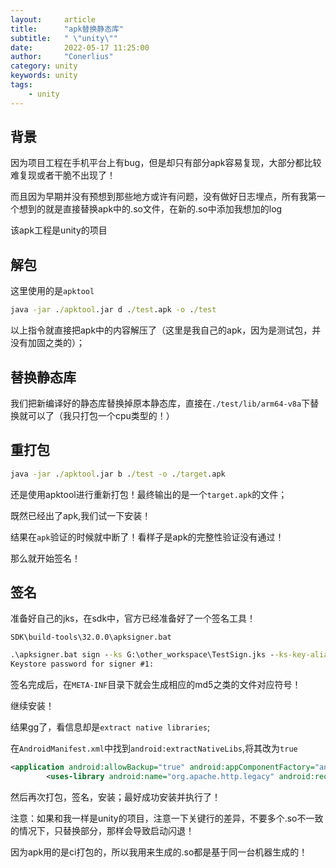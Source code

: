 ```yaml
---
layout:     article
title:      "apk替换静态库"
subtitle:   " \"unity\""
date:       2022-05-17 11:25:00
author:     "Conerlius"
category: unity
keywords: unity
tags:
    - unity
---
```


## 背景

因为项目工程在手机平台上有bug，但是却只有部分apk容易复现，大部分都比较难复现或者干脆不出现了！

而且因为早期并没有预想到那些地方或许有问题，没有做好日志埋点，所有我第一个想到的就是直接替换apk中的.so文件，在新的.so中添加我想加的log

该apk工程是unity的项目

## 解包

这里使用的是`apktool`

```cmd
java -jar ./apktool.jar d ./test.apk -o ./test
```

以上指令就直接把apk中的内容解压了（这里是我自己的apk，因为是测试包，并没有加固之类的）；

## 替换静态库

我们把新编译好的静态库替换掉原本静态库，直接在`./test/lib/arm64-v8a`下替换就可以了（我只打包一个cpu类型的！）

## 重打包

```cmd
java -jar ./apktool.jar b ./test -o ./target.apk
```
还是使用apktool进行重新打包！最终输出的是一个`target.apk`的文件；

既然已经出了apk,我们试一下安装！

结果在`apk`验证的时候就中断了！看样子是apk的完整性验证没有通过！

那么就开始签名！

## 签名

准备好自己的jks，在sdk中，官方已经准备好了一个签名工具！

`SDK\build-tools\32.0.0\apksigner.bat`

```cmd
.\apksigner.bat sign --ks G:\other_workspace\TestSign.jks --ks-key-alias Test G:\other_workspace\target.apk
Keystore password for signer #1:

```

签名完成后，在`META-INF`目录下就会生成相应的md5之类的文件对应符号！

继续安装！

结果gg了，看信息却是`extract native libraries`;

在`AndroidManifest.xml`中找到`android:extractNativeLibs`,将其改为`true`

```xml
<application android:allowBackup="true" android:appComponentFactory="android.support.v4.app.CoreComponentFactory" android:debuggable="true" android:extractNativeLibs="true" android:icon="@drawable/icon" android:label="@string/app_name" android:networkSecurityConfig="@xml/network_security_config" android:roundIcon="@drawable/icon" android:supportsRtl="true" android:theme="@style/AppTheme" android:usesCleartextTraffic="true">
        <uses-library android:name="org.apache.http.legacy" android:required="false"/>
```

然后再次打包，签名，安装；最好成功安装并执行了！

注意：如果和我一样是unity的项目，注意一下关键行的差异，不要多个.so不一致的情况下，只替换部分，那样会导致启动闪退！

因为apk用的是ci打包的，所以我用来生成的.so都是基于同一台机器生成的！